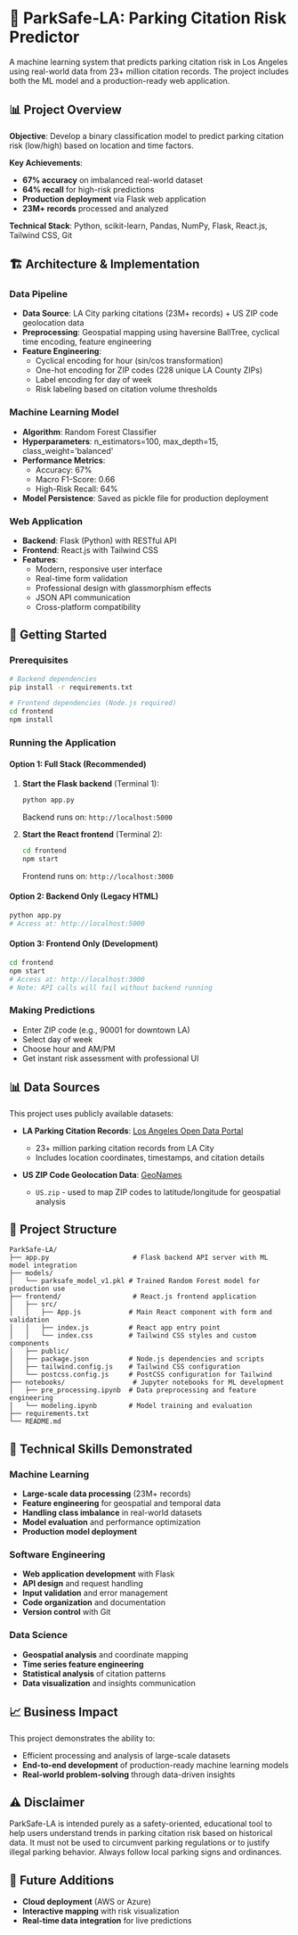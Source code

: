 # 🚗 ParkSafe-LA: Parking Citation Risk Predictor

A machine learning system that predicts parking citation risk in Los Angeles using real-world data from 23+ million citation records. The project includes both the ML model and a production-ready web application.

## 📊 Project Overview

**Objective**: Develop a binary classification model to predict parking citation risk (low/high) based on location and time factors.

**Key Achievements**:
- **67% accuracy** on imbalanced real-world dataset
- **64% recall** for high-risk predictions
- **Production deployment** via Flask web application
- **23M+ records** processed and analyzed

**Technical Stack**: Python, scikit-learn, Pandas, NumPy, Flask, React.js, Tailwind CSS, Git

## 🏗️ Architecture & Implementation

### Data Pipeline
- **Data Source**: LA City parking citations (23M+ records) + US ZIP code geolocation data
- **Preprocessing**: Geospatial mapping using haversine BallTree, cyclical time encoding, feature engineering
- **Feature Engineering**: 
  - Cyclical encoding for hour (sin/cos transformation)
  - One-hot encoding for ZIP codes (228 unique LA County ZIPs)
  - Label encoding for day of week
  - Risk labeling based on citation volume thresholds

### Machine Learning Model
- **Algorithm**: Random Forest Classifier
- **Hyperparameters**: n_estimators=100, max_depth=15, class_weight='balanced'
- **Performance Metrics**:
  - Accuracy: 67%
  - Macro F1-Score: 0.66
  - High-Risk Recall: 64%
- **Model Persistence**: Saved as pickle file for production deployment

### Web Application
- **Backend**: Flask (Python) with RESTful API
- **Frontend**: React.js with Tailwind CSS
- **Features**:
  - Modern, responsive user interface
  - Real-time form validation
  - Professional design with glassmorphism effects
  - JSON API communication
  - Cross-platform compatibility

## 🚀 Getting Started

### Prerequisites
```bash
# Backend dependencies
pip install -r requirements.txt

# Frontend dependencies (Node.js required)
cd frontend
npm install
```

### Running the Application

#### Option 1: Full Stack (Recommended)
1. **Start the Flask backend** (Terminal 1):
   ```bash
   python app.py
   ```
   Backend runs on: `http://localhost:5000`

2. **Start the React frontend** (Terminal 2):
   ```bash
   cd frontend
   npm start
   ```
   Frontend runs on: `http://localhost:3000`

#### Option 2: Backend Only (Legacy HTML)
```bash
python app.py
# Access at: http://localhost:5000
```

#### Option 3: Frontend Only (Development)
```bash
cd frontend
npm start
# Access at: http://localhost:3000
# Note: API calls will fail without backend running
```

### Making Predictions
- Enter ZIP code (e.g., 90001 for downtown LA)
- Select day of week
- Choose hour and AM/PM
- Get instant risk assessment with professional UI

## 📊 Data Sources

This project uses publicly available datasets:

- **LA Parking Citation Records**: [Los Angeles Open Data Portal](https://data.lacity.org/Transportation/Parking-Citations/4f5p-udkv/about_data)
  - 23+ million parking citation records from LA City
  - Includes location coordinates, timestamps, and citation details

- **US ZIP Code Geolocation Data**: [GeoNames](https://download.geonames.org/export/zip/)
  - `US.zip` - used to map ZIP codes to latitude/longitude for geospatial analysis
  

## 📁 Project Structure
```
ParkSafe-LA/
├── app.py                     # Flask backend API server with ML model integration
├── models/
│   └── parksafe_model_v1.pkl # Trained Random Forest model for production use
├── frontend/                  # React.js frontend application
│   ├── src/
│   │   ├── App.js            # Main React component with form and validation
│   │   ├── index.js          # React app entry point
│   │   └── index.css         # Tailwind CSS styles and custom components
│   ├── public/
│   ├── package.json          # Node.js dependencies and scripts
│   ├── tailwind.config.js    # Tailwind CSS configuration
│   └── postcss.config.js     # PostCSS configuration for Tailwind
├── notebooks/                 # Jupyter notebooks for ML development
│   ├── pre_processing.ipynb  # Data preprocessing and feature engineering
│   └── modeling.ipynb        # Model training and evaluation
├── requirements.txt
└── README.md            
```

## 🧠 Technical Skills Demonstrated

### Machine Learning
- **Large-scale data processing** (23M+ records)
- **Feature engineering** for geospatial and temporal data
- **Handling class imbalance** in real-world datasets
- **Model evaluation** and performance optimization
- **Production model deployment**

### Software Engineering
- **Web application development** with Flask
- **API design** and request handling
- **Input validation** and error management
- **Code organization** and documentation
- **Version control** with Git

### Data Science
- **Geospatial analysis** and coordinate mapping
- **Time series feature engineering**
- **Statistical analysis** of citation patterns
- **Data visualization** and insights communication

## 📈 Business Impact

This project demonstrates the ability to:
- Efficient processing and analysis of large-scale datasets
- **End-to-end development** of production-ready machine learning models
- **Real-world problem-solving** through data-driven insights

## ⚠️ Disclaimer
ParkSafe-LA is intended purely as a safety-oriented, educational tool to help users understand trends in parking citation risk based on historical data. It must not be used to circumvent parking regulations or to justify illegal parking behavior. Always follow local parking signs and ordinances.

## 🔮 Future Additions

- **Cloud deployment** (AWS or Azure)
- **Interactive mapping** with risk visualization
- **Real-time data integration** for live predictions
